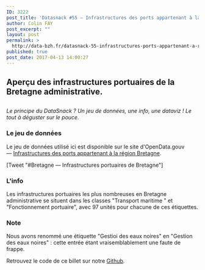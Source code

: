 ```yaml
---
ID: 3222
post_title: 'Datasnack #55 – Infrastructures des ports appartenant à la région Bretagne'
author: Colin FAY
post_excerpt: ""
layout: post
permalink: >
  http://data-bzh.fr/datasnack-55-infrastructures-ports-appartenant-a-region-bretagne/
published: true
post_date: 2017-04-13 14:00:27
---
```

<h2>Aperçu des infrastructures portuaires de la Bretagne administrative.</h2>
<h2><!--more--></h2>
<em>Le principe du DataSnack ? Un jeu de données, une info, une dataviz ! Le tout à déguster sur le pouce.
</em>
<h3>Le jeu de données</h3>
Le jeu de données utilisé ici est disponible sur le site d'OpenData.gouv — <a href="https://www.data.gouv.fr/fr/datasets/infrastructures-des-ports-appartenant-a-la-region-bretagne/" target="_blank">Infrastructures des ports appartenant à la région Bretagne</a>.

[Tweet "#Bretagne — Infrastructures portuaires de Bretagne"]
<h3>L'info</h3>
Les infrastructures portuaires les plus nombreuses en Bretagne administrative se situent dans les classes "Transport maritime " et "Fonctionnement portuaire", avec 97 unités pour chacune de ces étiquettes.
<h3>Note</h3>
Nous avons renommé une étiquette "Gestioi des eaux noires" en "Gestion des eaux noires" : cette entrée étant vraisemblablement une faute de frappe.

Retrouvez le code de ce billet sur notre <a href="https://github.com/DataBzh/datasnack" target="_blank">Github</a>.